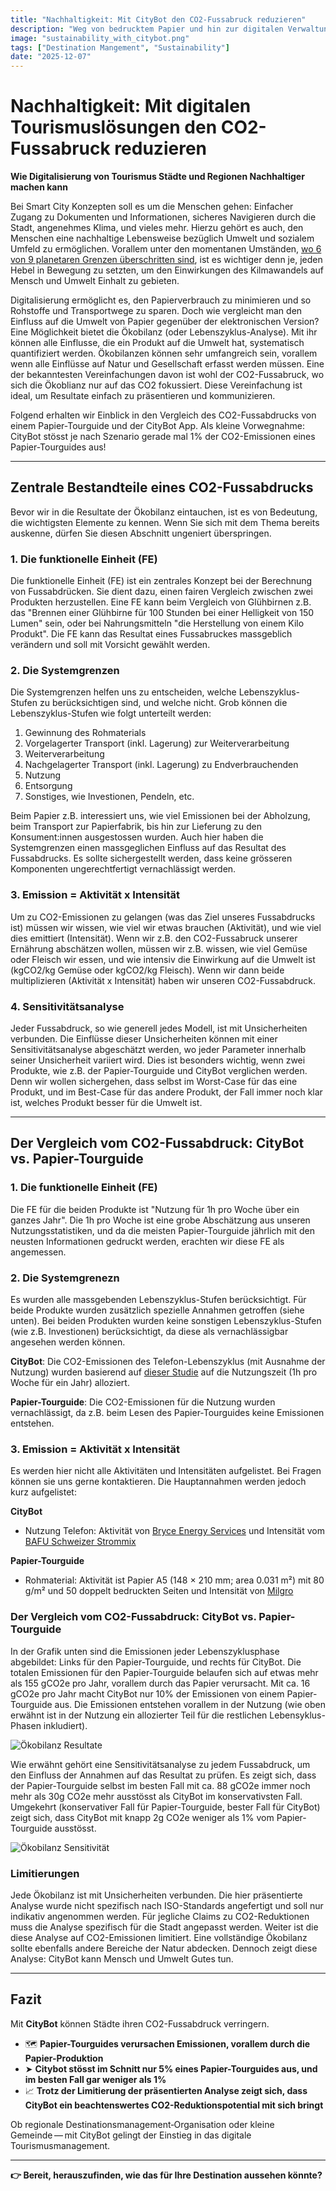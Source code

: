 ```yaml
---
title: "Nachhaltigkeit: Mit CityBot den CO2-Fussabruck reduzieren"
description: "Weg von bedrucktem Papier und hin zur digitalen Verwaltung der Infos über ihre Stadt. ⏱️ Lesezeit: 5 Min. zu lesen"
image: "sustainability_with_citybot.png"
tags: ["Destination Mangement", "Sustainability"]
date: "2025-12-07"
---
```

# Nachhaltigkeit: Mit digitalen Tourismuslösungen den CO2-Fussabruck reduzieren 
**Wie Digitalisierung von Tourismus Städte und Regionen Nachhaltiger machen kann**

Bei Smart City Konzepten soll es um die Menschen gehen: Einfacher Zugang zu Dokumenten und Informationen, sicheres Navigieren durch die Stadt, angenehmes Klima, und vieles mehr. Hierzu gehört es auch, den Menschen eine nachhaltige Lebensweise bezüglich Umwelt und sozialem Umfeld zu ermöglichen. Vorallem unter den momentanen Umständen, [wo 6 von 9 planetaren Grenzen überschritten sind](https://www.stockholmresilience.org/research/planetary-boundaries.html), ist es wichtiger denn je, jeden Hebel in Bewegung zu setzten, um den Einwirkungen des Kilmawandels auf Mensch und Umwelt Einhalt zu gebieten.

Digitalisierung ermöglicht es, den Papierverbrauch zu minimieren und so Rohstoffe und Transportwege zu sparen. Doch wie vergleicht man den Einfluss auf die Umwelt von Papier gegenüber der elektronischen Version? Eine Möglichkeit bietet die Ökobilanz (oder Lebenszyklus-Analyse). Mit ihr können alle Einflusse, die ein Produkt auf die Umwelt hat, systematisch quantifiziert werden. Ökobilanzen können sehr umfangreich sein, vorallem wenn alle Einflüsse auf Natur und Gesellschaft erfasst werden müssen. Eine der bekanntesten Vereinfachungen davon ist wohl der CO2-Fussabruck, wo sich die Ökoblianz nur auf das CO2 fokussiert. Diese Vereinfachung ist ideal, um Resultate einfach zu präsentieren und kommunizieren.

Folgend erhalten wir Einblick in den Vergleich des CO2-Fussabdrucks von einem Papier-Tourguide und der CityBot App. Als kleine Vorwegnahme: CityBot stösst je nach Szenario gerade mal 1% der CO2-Emissionen eines Papier-Tourguides aus!

---

## Zentrale Bestandteile eines CO2-Fussabdrucks
Bevor wir in die Resultate der Ökobilanz eintauchen, ist es von Bedeutung, die wichtigsten Elemente zu kennen. Wenn Sie sich mit dem Thema bereits auskenne, dürfen Sie diesen Abschnitt ungeniert überspringen.

### 1. Die funktionelle Einheit (FE)
Die funktionelle Einheit (FE) ist ein zentrales Konzept bei der Berechnung von Fussabdrücken. Sie dient dazu, einen fairen Vergleich zwischen zwei Produkten herzustellen. Eine FE kann beim Vergleich von Glühbirnen z.B. das "Brennen einer Glühbirne für 100 Stunden bei einer Helligkeit von 150 Lumen" sein, oder bei Nahrungsmitteln "die Herstellung von einem Kilo Produkt". Die FE kann das Resultat eines Fussabruckes massgeblich verändern und soll mit Vorsicht gewählt werden.

### 2. Die Systemgrenzen
Die Systemgrenzen helfen uns zu entscheiden, welche Lebenszyklus-Stufen zu berücksichtigen sind, und welche nicht. Grob können die Lebenszyklus-Stufen wie folgt unterteilt werden:

1. Gewinnung des Rohmaterials
2. Vorgelagerter Transport (inkl. Lagerung) zur Weiterverarbeitung
3. Weiterverarbeitung
4. Nachgelagerter Transport (inkl. Lagerung) zu Endverbrauchenden
5. Nutzung
6. Entsorgung
7. Sonstiges, wie Investionen, Pendeln, etc.

Beim Papier z.B. interessiert uns, wie viel Emissionen bei der Abholzung, beim Transport zur Papierfabrik, bis hin zur Lieferung zu den Konsument:innen ausgestossen wurden. Auch hier haben die Systemgrenzen einen massgeglichen Einfluss auf das Resultat des Fussabdrucks. Es sollte sichergestellt werden, dass keine grösseren Komponenten ungerechtfertigt vernachlässigt werden.

### 3. Emission = Aktivität x Intensität
Um zu CO2-Emissionen zu gelangen (was das Ziel unseres Fussabdrucks ist) müssen wir wissen, wie viel wir etwas brauchen (Aktivität), und wie viel dies emittiert (Intensität). Wenn wir z.B. den CO2-Fussabruck unserer Ernährung abschätzen wollen, müssen wir z.B. wissen, wie viel Gemüse oder Fleisch wir essen, und wie intensiv die Einwirkung auf die Umwelt ist (kgCO2/kg Gemüse oder kgCO2/kg Fleisch). Wenn wir dann beide multiplizieren (Aktivität x Intensität) haben wir unseren CO2-Fussabdruck.

### 4. Sensitivitätsanalyse
Jeder Fussabdruck, so wie generell jedes Modell, ist mit Unsicherheiten verbunden. Die Einflüsse dieser Unsicherheiten können mit einer Sensitivitätsanalyse abgeschätzt werden, wo jeder Parameter innerhalb seiner Unsicherheit variiert wird. Dies ist besonders wichtig, wenn zwei Produkte, wie z.B. der Papier-Tourguide und CityBot verglichen werden. Denn wir wollen sichergehen, dass selbst im Worst-Case für das eine Produkt, und im Best-Case für das andere Produkt, der Fall immer noch klar ist, welches Produkt besser für die Umwelt ist.

---

## Der Vergleich vom CO2-Fussabdruck: CityBot vs. Papier-Tourguide

### 1. Die funktionelle Einheit (FE)
Die FE für die beiden Produkte ist "Nutzung für 1h pro Woche über ein ganzes Jahr". Die 1h pro Woche ist eine grobe Abschätzung aus unseren Nutzungsstatistiken, und da die meisten Papier-Tourguide jährlich mit den neusten Informationen gedruckt werden, erachten wir diese FE als angemessen.

### 2. Die Systemgrenezn
Es wurden alle massgebenden Lebenszyklus-Stufen berücksichtigt. Für beide Produkte wurden zusätzlich spezielle Annahmen getroffen (siehe unten). Bei beiden Produkten wurden keine sonstigen Lebenszyklus-Stufen (wie z.B. Investionen) berücksichtigt, da diese als vernachlässigbar angesehen werden können.

**CityBot**: Die CO2-Emissionen des Telefon-Lebenszyklus (mit Ausnahme der Nutzung) wurden basierend auf [dieser Studie](https://methodology.scope3.com/consumer_devices) auf die Nutzungszeit (1h pro Woche für ein Jahr) alloziert.

**Papier-Tourguide**: Die CO2-Emissionen für die Nutzung wurden vernachlässigt, da z.B. beim Lesen des Papier-Tourguides keine Emissionen entstehen.


### 3. Emission = Aktivität x Intensität
Es werden hier nicht alle Aktivitäten und Intensitäten aufgelistet. Bei Fragen können sie uns gerne kontaktieren. Die Hauptannahmen werden jedoch kurz aufgelistet:

**CityBot**
- Nutzung Telefon: Aktivität von [Bryce Energy Services](https://www.bryceenergyservices.com/2024/10/03/the-total-energy-consumption-of-a-mobile-phone/) und Intensität vom [BAFU Schweizer Strommix](https://www.bafu.admin.ch/bafu/de/home/themen/klima/fragen-antworten.html#:~:text=Die%20Kennzahlen%20f%C3%BCr%20die%20verschiedenen,Strommix%3A%2015.7%20g%20CO2eq%2FkWh)

**Papier-Tourguide**
- Rohmaterial: Aktivität ist Papier A5 (148 × 210 mm; area 0.031 m²) mit 80 g/m² und 50 doppelt bedruckten Seiten und Intensität von [Milgro](https://www.milgro.eu/en/blog/co2-impact-of-paper-use-three-strategies-to-reduce-it)


### Der Vergleich vom CO2-Fussabdruck: CityBot vs. Papier-Tourguide

In der Grafik unten sind die Emissionen jeder Lebenszyklusphase abgebildet: Links für den Papier-Tourguide, und rechts für CityBot. Die totalen Emissionen für den Papier-Tourguide belaufen sich auf etwas mehr als 155 gCO2e pro Jahr, vorallem durch das Papier verursacht. Mit ca. 16 gCO2e pro Jahr macht CityBot nur 10% der Emissionen von einem Papier-Tourguide aus. Die Emissionen entstehen vorallem in der Nutzung (wie oben erwähnt ist in der Nutzung ein allozierter Teil für die restlichen Lebensyklus-Phasen inkludiert).

![Ökobilanz Resultate](/img/lca_result_main.png)

Wie erwähnt gehört eine Sensitivitätsanalyse zu jedem Fussabdruck, um den Einfluss der Annahmen auf das Resultat zu prüfen. Es zeigt sich, dass der Papier-Tourguide selbst im besten Fall mit ca. 88 gCO2e immer noch mehr als 30g CO2e mehr ausstösst als CityBot im konservativsten Fall. Umgekehrt (konservativer Fall für Papier-Tourguide, bester Fall für CityBot) zeigt sich, dass CityBot mit knapp 2g CO2e weniger als 1% vom Papier-Tourguide ausstösst.

![Ökobilanz Sensitivität](/img/lca_result_sensitivity.png)


### Limitierungen

Jede Ökobilanz ist mit Unsicherheiten verbunden. Die hier präsentierte Analyse wurde nicht spezifisch nach ISO-Standards angefertigt und soll nur indikativ angenommen werden. Für jegliche Claims zu CO2-Reduktionen muss die Analyse spezifisch für die Stadt angepasst werden. Weiter ist die diese Analyse auf CO2-Emissionen limitiert. Eine vollständige Ökobilanz sollte ebenfalls andere Bereiche der Natur abdecken. Dennoch zeigt diese Analyse: CityBot kann Mensch und Umwelt Gutes tun.

---

## Fazit

Mit **CityBot** können Städte ihren CO2-Fussabdruck verringern.

- 🗺️ **Papier-Tourguides verursachen Emissionen, vorallem durch die Papier-Produktion**  
- ➤ **Citybot stösst im Schnitt nur 5% eines Papier-Tourguides aus, und im besten Fall gar weniger als 1%**  
- 📈 **Trotz der Limitierung der präsentierten Analyse zeigt sich, dass CityBot ein beachtenswertes CO2-Reduktionspotential mit sich bringt**  

Ob regionale Destinationsmanagement‑Organisation oder kleine Gemeinde — mit CityBot gelingt der Einstieg in das digitale Tourismusmanagement.

---

**👉 Bereit, herauszufinden, wie das für Ihre Destination aussehen könnte?**
